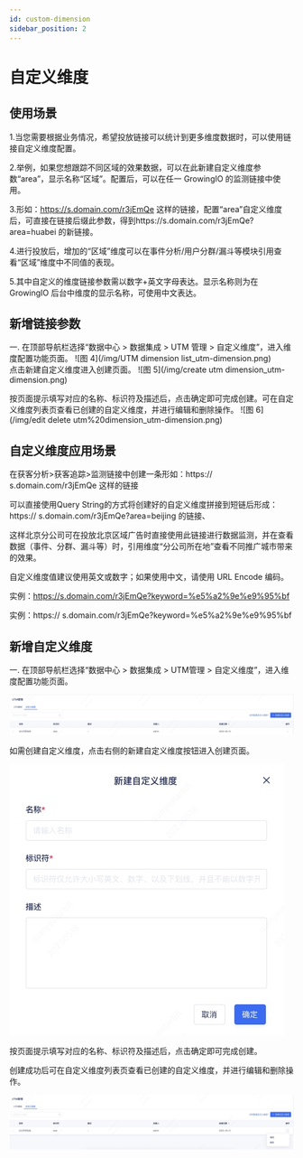 ```yaml
---
id: custom-dimension
sidebar_position: 2
---
```


# 自定义维度

## 使用场景

1.当您需要根据业务情况，希望投放链接可以统计到更多维度数据时，可以使用链接自定义维度配置。

2.举例，如果您想跟踪不同区域的效果数据，可以在此新建自定义维度参数“area”，显示名称“区域”。配置后，可以在任一 GrowingIO 的监测链接中使用。

3.形如：https://s.domain.com/r3jEmQe 这样的链接，配置“area”自定义维度后，可直接在链接后缀此参数，得到https://s.domain.com/r3jEmQe?area=huabei 的新链接。

4.进行投放后，增加的“区域”维度可以在事件分析/用户分群/漏斗等模块引用查看“区域”维度中不同值的表现。

5.其中自定义的维度链接参数需以数字+英文字母表达。显示名称则为在 GrowingIO 后台中维度的显示名称，可使用中文表达。

## 新增链接参数

一. 在顶部导航栏选择“数据中心 > 数据集成 > UTM 管理 > 自定义维度”，进入维度配置功能页面。
![图 4](/img/UTM dimension list_utm-dimension.png)  
点击新建自定义维度进入创建页面。
![图 5](/img/create utm dimension_utm-dimension.png)

按页面提示填写对应的名称、标识符及描述后，点击确定即可完成创建。可在自定义维度列表页查看已创建的自定义维度，并进行编辑和删除操作。
![图 6](/img/edit delete utm%20dimension_utm-dimension.png)

## 自定义维度应用场景



在获客分析>获客追踪>监测链接中创建一条形如：https:// s.domain.com/r3jEmQe 这样的链接


可以直接使用Query String的方式将创建好的自定义维度拼接到短链后形成：https:// s.domain.com/r3jEmQe?area=beijing 的链接、

这样北京分公司可在投放北京区域广告时直接使用此链接进行数据监测，并在查看数据（事件、分群、漏斗等）时，引用维度“分公司所在地”查看不同推广城市带来的效果。

自定义维度值建议使用英文或数字；如果使用中文，请使用 URL Encode 编码。

实例：https://s.domain.com/r3jEmQe?keyword=%e5%a2%9e%e9%95%bf

实例：https:// s.domain.com/r3jEmQe?keyword=%e5%a2%9e%e9%95%bf


## 新增自定义维度


一. 在顶部导航栏选择“数据中心 > 数据集成 > UTM管理 > 自定义维度”，进入维度配置功能页面。

![图 7](/img/pic_utmdimension_utm-dimension.png)  


如需创建自定义维度，点击右侧的新建自定义维度按钮进入创建页面。

![图 8](/img/pic_createutmdimension_utm-dimension.png)  


按页面提示填写对应的名称、标识符及描述后，点击确定即可完成创建。

创建成功后可在自定义维度列表页查看已创建的自定义维度，并进行编辑和删除操作。

 ![图 9](/img/pic_utmdimensionaction_utm-dimension.png)  




